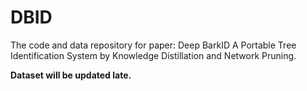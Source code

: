 # DBID
The code and data repository for paper: Deep BarkID A Portable Tree Identification System by Knowledge Distillation and Network Pruning.

__Dataset will be updated late.__
